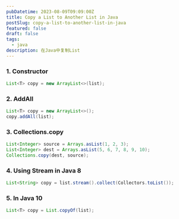 ```yaml
---
pubDatetime: 2023-08-09T09:09:00Z
title: Copy a List to Another List in Java
postSlug: copy-a-list-to-another-list-in-java
featured: false
draft: false
tags:
  - java
description: 在Java中复制List
---
```


### 1. Constructor

```java
List<T> copy = new ArrayList<>(list);
```

### 2. AddAll

```java
List<T> copy = new ArrayList<>();
copy.addAll(list);
```

### 3. Collections.copy

```java
List<Integer> source = Arrays.asList(1, 2, 3);
List<Integer> dest = Arrays.asList(5, 6, 7, 8, 9, 10);
Collections.copy(dest, source);
```

### 4. Using Stream in Java 8

```java
List<String> copy = list.stream().collect(Collectors.toList());
```

### 5. In Java 10

```java
List<T> copy = List.copyOf(list);
```
